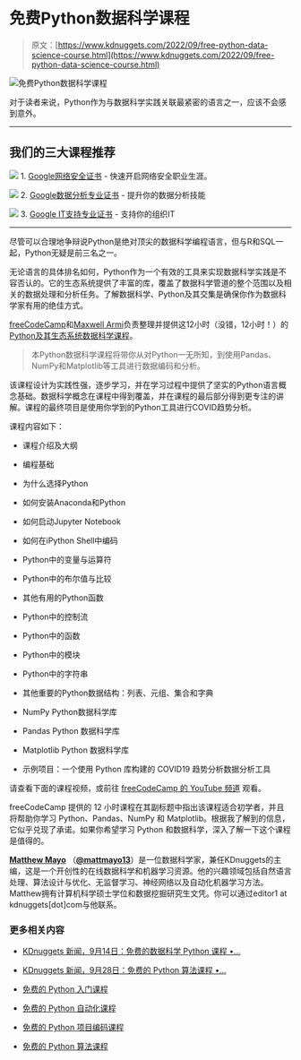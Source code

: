 # 免费Python数据科学课程

> 原文：[https://www.kdnuggets.com/2022/09/free-python-data-science-course.html](https://www.kdnuggets.com/2022/09/free-python-data-science-course.html)

![免费Python数据科学课程](../Images/39d07b11d039cacce871b5cf6326b5b7.png)

对于读者来说，Python作为与数据科学实践关联最紧密的语言之一，应该不会感到意外。

* * *

## 我们的三大课程推荐

![](../Images/0244c01ba9267c002ef39d4907e0b8fb.png) 1\. [Google网络安全证书](https://www.kdnuggets.com/google-cybersecurity) - 快速开启网络安全职业生涯。

![](../Images/e225c49c3c91745821c8c0368bf04711.png) 2\. [Google数据分析专业证书](https://www.kdnuggets.com/google-data-analytics) - 提升你的数据分析技能

![](../Images/0244c01ba9267c002ef39d4907e0b8fb.png) 3\. [Google IT支持专业证书](https://www.kdnuggets.com/google-itsupport) - 支持你的组织IT

* * *

尽管可以合理地争辩说Python是绝对顶尖的数据科学编程语言，但与R和SQL一起，Python无疑是前三名之一。

无论语言的具体排名如何，Python作为一个有效的工具来实现数据科学实践是不容否认的。它的生态系统提供了丰富的库，覆盖了数据科学管道的整个范围以及相关的数据处理和分析任务。了解数据科学、Python及其交集是确保你作为数据科学家有用的绝佳方式。

[freeCodeCamp](https://www.freecodecamp.org/)和[Maxwell Armi](https://www.youtube.com/c/AISciencesLearn)负责整理并提供这12小时（没错，12小时！）的[Python及其生态系统数据科学课程](https://www.youtube.com/watch?v=LHBE6Q9XlzI)。

> 本Python数据科学课程将带你从对Python一无所知，到使用Pandas、NumPy和Matplotlib等工具进行数据编码和分析。

该课程设计为实践性强，逐步学习，并在学习过程中提供了坚实的Python语言概念基础。数据科学概念在课程中得到覆盖，并在课程的最后部分得到更专注的讲解。课程的最终项目是使用你学到的Python工具进行COVID趋势分析。

课程内容如下：

+   课程介绍及大纲

+   编程基础

+   为什么选择Python

+   如何安装Anaconda和Python

+   如何启动Jupyter Notebook

+   如何在iPython Shell中编码

+   Python中的变量与运算符

+   Python中的布尔值与比较

+   其他有用的Python函数

+   Python中的控制流

+   Python中的函数

+   Python中的模块

+   Python中的字符串

+   其他重要的Python数据结构：列表、元组、集合和字典

+   NumPy Python数据科学库

+   Pandas Python 数据科学库

+   Matplotlib Python 数据科学库

+   示例项目：一个使用 Python 库构建的 COVID19 趋势分析数据分析工具

请查看下面的课程视频，或前往 [freeCodeCamp 的 YouTube 频道](https://www.youtube.com/watch?v=LHBE6Q9XlzI) 观看。

freeCodeCamp 提供的 12 小时课程在其副标题中指出该课程适合初学者，并且将帮助你学习 Python、Pandas、NumPy 和 Matplotlib。根据我了解到的信息，它似乎兑现了承诺。如果你希望学习 Python 和数据科学，深入了解一下这个课程是值得的。

**[Matthew Mayo](https://www.linkedin.com/in/mattmayo13/)** （[**@mattmayo13**](https://twitter.com/mattmayo13)）是一位数据科学家，兼任KDnuggets的主编，这是一个开创性的在线数据科学和机器学习资源。他的兴趣领域包括自然语言处理、算法设计与优化、无监督学习、神经网络以及自动化机器学习方法。Matthew拥有计算机科学硕士学位和数据挖掘研究生文凭。你可以通过editor1 at kdnuggets[dot]com与他联系。

### 更多相关内容

+   [KDnuggets 新闻，9月14日：免费的数据科学 Python 课程 •…](https://www.kdnuggets.com/2022/n36.html)

+   [KDnuggets 新闻，9月28日：免费的 Python 算法课程 •…](https://www.kdnuggets.com/2022/n38.html)

+   [免费的 Python 入门课程](https://www.kdnuggets.com/2022/07/free-python-crash-course.html)

+   [免费的 Python 自动化课程](https://www.kdnuggets.com/2022/07/free-automate-python-course.html)

+   [免费的 Python 项目编码课程](https://www.kdnuggets.com/2022/08/free-python-project-coding-course.html)

+   [免费的 Python 算法课程](https://www.kdnuggets.com/2022/09/free-algorithms-python-course.html)
